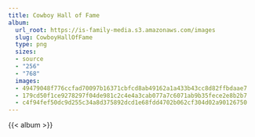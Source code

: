 ```yaml
---
title: Cowboy Hall of Fame
album:
  url_root: https://is-family-media.s3.amazonaws.com/images
  slug: CowboyHallOfFame
  type: png
  sizes:
  - source
  - "256"
  - "768"
  images:
  - 49479048f776ccfad70097b16371cbfcd8ab49162a1a433b43cc8d82ffbdaae7
  - 179cd50f1ce9278297f04de981c2c4e4a3cab077a7c6071ab9b35fece2e8b2b7
  - c4f94fef50dc9d255c34a8d375892dcd1e68fdd4702b062cf304d02a90126750
---
```

{{< album >}}
